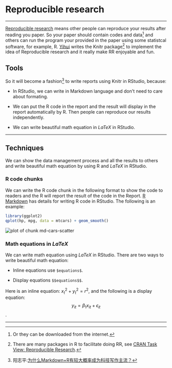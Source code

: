 # Reproducible research
__________________________

[Reproducible research][] means other people can reproduce your results after reading you paper. So your paper should contain codes and data[^1] and others can run the program your provided in the paper using some statistcal software, for example, R. [Yihui][] writes the Knitr package[^2] to implement the idea of Reproducible research and it really make RR enjoyable and fun.

## Tools 

So it will become a fashion[^3] to write reports using Knitr in RStudio, because:

+ In RStudio, we can write in Markdown language and don't need to care about formating.

+ We can put the R code in the report and the result will display in the report automatically by R. Then people can reproduce our results independently.

+ We can write beautiful math equation in $LaTeX$ in RStudio.

__________________________

## Techniques

We can show the data management process and all the results to others and write beautiful math equation by using R and $LaTeX$ in RStudio.

### R code chunks

We can write the R code chunk in the following format to show the code to readers and the R will report the result of the code in the Report. [R Markdown][] has details for writing R code in RStudio. The following is an example:



```r
library(ggplot2)
qplot(hp, mpg, data = mtcars) + geom_smooth()
```

![plot of chunk md-cars-scatter](figure/md-cars-scatter.png) 


### Math equations in $LaTeX$ 

We can write math equation using $LaTeX$ in RStudio. There are two ways to write beautiful math equation:

+ Inline equations use `$equations$`.

+ Display equations `$$equations$$`.

Here is an inline equation: $x_t^2+y_t^2=r^2$, and the following is a display equation: $$ y_{it}=\beta_1x_{it}+\epsilon_{it}$$.  

______________________________________________________________________________________

[Reproducible research]: http://en.wikipedia.org/wiki/Reproducibility#Reproducible_research

[Yihui]: http://yihui.name/en/2012/06/enjoyable-reproducible-research/

[R Markdown]: http://www.rstudio.org/docs/r_markdown


[^1]: Or they can be downloaded from the internet.

[^2]: There are many packages in R to facilitate doing RR, see [CRAN Task View: Reproducible Research](http://cran.r-project.org/web/views/ReproducibleResearch.html).

[^3]: 阳志平:[为什么Markdown+R有较大概率成为科技写作主流？](http://www.yangzhiping.com/tech/r-markdown-knitr.html)
